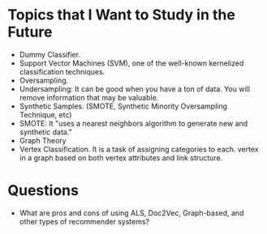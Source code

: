# Topics that I Want to Study in the Future

- Dummy Classifier.
- Support Vector Machines (SVM), one of the well-known kernelized classification techniques. 
- Oversampling.
- Undersampling: It can be good when you have a ton of data. You will remove information that may be valuable.
- Synthetic Samples. (SMOTE, Synthetic Minority Oversampling Technique, etc)
- SMOTE: It "uses a nearest neighbors algorithm to generate new and synthetic data."
- Graph Theory
- Vertex Classification. It is a task of assigning categories to each. vertex in a graph based on both vertex attributes and link structure.

# Questions

- What are pros and cons of using ALS, Doc2Vec, Graph-based, and other types of recommender systems?
